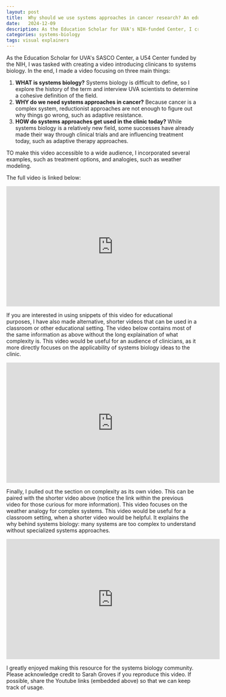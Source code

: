 ```yaml
---
layout: post
title:  Why should we use systems approaches in cancer research? An educational video project
date:   2024-12-09
description: As the Education Scholar for UVA's NIH-funded Center, I created a video series about systems biology and its use in cancer research. 
categories: systems-biology 
tags: visual explainers
---
```


As the Education Scholar for UVA's SASCO Center, a U54 Center funded by the NIH, I was tasked with creating a video introducing clinicans to systems biology. In the end, I made a video focusing on three main things:
1. **WHAT is systems biology?** Systems biology is difficult to define, so I explore the history of the term and interview UVA scientists to determine a cohesive definition of the field.
2. **WHY do we need systems approaches in cancer?** Because cancer is a complex system, reductionist approaches are not enough to figure out why things go wrong, such as adaptive resistance. 
3. **HOW do systems approaches get used in the clinic today?** While systems biology is a relatively new field, some successes have already made their way through clinical trials and are influencing treatment today, such as adaptive therapy approaches. 

TO make this video accessible to a wide audience, I incorporated several examples, such as treatment options, and analogies, such as weather modeling. 

The full video is linked below:

<iframe width="560" height="315" src="https://www.youtube.com/embed/rmuj1cyIn44?si=NUnoQAvzIfcvTXEt" title="YouTube video player" frameborder="0" allow="accelerometer; autoplay; clipboard-write; encrypted-media; gyroscope; picture-in-picture; web-share" referrerpolicy="strict-origin-when-cross-origin" allowfullscreen></iframe>

If you are interested in using snippets of this video for educational purposes, I have also made alternative, shorter videos that can be used in a classroom or other educational setting. The video below contains most of the same information as above without the long explaination of what complexity is. This video would be useful for an audience of clinicians, as it more directly focuses on the applicability of systems biology ideas to the clinic. 

<iframe width="560" height="315" src="https://www.youtube.com/embed/Cp9tarAeZe8?si=jJCzoSGTSd97kZl9" title="YouTube video player" frameborder="0" allow="accelerometer; autoplay; clipboard-write; encrypted-media; gyroscope; picture-in-picture; web-share" referrerpolicy="strict-origin-when-cross-origin" allowfullscreen></iframe>

Finally, I pulled out the section on complexity as its own video. This can be paired with the shorter video above (notice the link within the previous video for those curious for more information). This video focuses on the weather analogy for complex systems. This video would be useful for a classroom setting, when a shorter video would be helpful. It explains the why behind systems biology: many systems are too complex to understand without specialized systems approaches.

<iframe width="560" height="315" src="https://www.youtube.com/embed/C3iXBMQv3jA?si=cpl_GU9RFS6U_gUB" title="YouTube video player" frameborder="0" allow="accelerometer; autoplay; clipboard-write; encrypted-media; gyroscope; picture-in-picture; web-share" referrerpolicy="strict-origin-when-cross-origin" allowfullscreen></iframe>

I greatly enjoyed making this resource for the systems biology community. Please acknowledge credit to Sarah Groves if you reproduce this video. If possible, share the Youtube links (embedded above) so that we can keep track of usage.